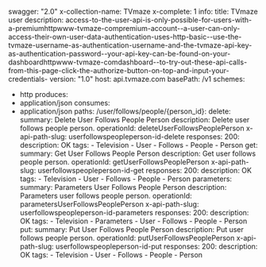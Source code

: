 swagger: "2.0"
x-collection-name: TVmaze
x-complete: 1
info:
  title: TVmaze user
  description: access-to-the-user-api-is-only-possible-for-users-with-a-premiumhttpwww-tvmaze-compremium-account--a-user-can-only-access-their-own-user-data-authentication-uses-http-basic--use-the-tvmaze-username-as-authentication-username-and-the-tvmaze-api-key-as-authentication-password--your-api-key-can-be-found-on-your-dashboardhttpwww-tvmaze-comdashboard--to-try-out-these-api-calls-from-this-page-click-the-authorize-button-on-top-and-input-your-credentials-
  version: "1.0"
host: api.tvmaze.com
basePath: /v1
schemes:
- http
produces:
- application/json
consumes:
- application/json
paths:
  /user/follows/people/{person_id}:
    delete:
      summary: Delete User Follows People Person
      description: Delete user follows people person.
      operationId: deleteUserFollowsPeoplePerson
      x-api-path-slug: userfollowspeopleperson-id-delete
      responses:
        200:
          description: OK
      tags:
      - Television
      - User
      - Follows
      - People
      - Person
    get:
      summary: Get User Follows People Person
      description: Get user follows people person.
      operationId: getUserFollowsPeoplePerson
      x-api-path-slug: userfollowspeopleperson-id-get
      responses:
        200:
          description: OK
      tags:
      - Television
      - User
      - Follows
      - People
      - Person
    parameters:
      summary: Parameters User Follows People Person
      description: Parameters user follows people person.
      operationId: parametersUserFollowsPeoplePerson
      x-api-path-slug: userfollowspeopleperson-id-parameters
      responses:
        200:
          description: OK
      tags:
      - Television
      - Parameters
      - User
      - Follows
      - People
      - Person
    put:
      summary: Put User Follows People Person
      description: Put user follows people person.
      operationId: putUserFollowsPeoplePerson
      x-api-path-slug: userfollowspeopleperson-id-put
      responses:
        200:
          description: OK
      tags:
      - Television
      - User
      - Follows
      - People
      - Person